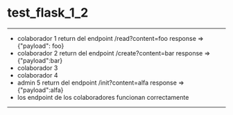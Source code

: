# test_flask_1_2
---

- colaborador 1 return del endpoint /read?content=foo response => {"payload": foo}
- colaborador 2 return del endpoint /create?content=bar response => {"payload":bar}
- colaborador 3 
- colaborador 4 
- admin 5        return del endpoint /init?content=alfa response => {"payload":alfa}
- los endpoint de los colaboradores funcionan correctamente
---
